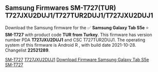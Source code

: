 <h2>Samsung Firmwares SM-T727(TUR) T727JXU2DUJ1/T727TUR2DUJ1/T727JXU2DUJ1</h2>
Download the Samsung firmware for the ✅ <strong>Samsung Galaxy Tab S5e </strong> ⭐ <strong>SM-T727</strong> with product code <strong>TUR</strong> <strong> from Turkey</strong>. This firmware has version number PDA <strong>T727JXU2DUJ1</strong> and CSC T727TUR2DUJ1. The operating system of this firmware is Android R , with build date 2021-10-28. Changelist <strong>22521289</strong>.


[SM-T727](https://samfirm.shop/samsung/model/SM-T727)
[T727JXU2DUJ1](https://samfirm.shop/samsung/pda/T727JXU2DUJ1)
[Download Firmware Samsung Galaxy Tab S5e SM-T727](https://samfirm.shop/samsung/firmware/469751)
